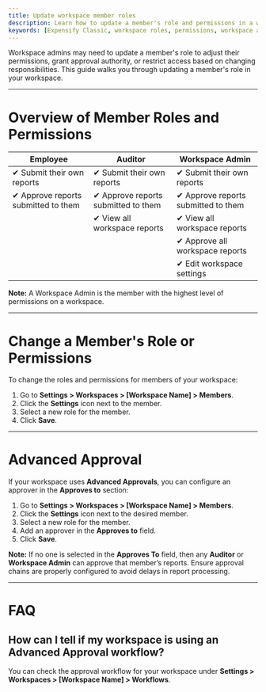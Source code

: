 ```yaml
---
title: Update workspace member roles
description: Learn how to update a member's role and permissions in a workspace.
keywords: [Expensify Classic, workspace roles, permissions, workspace admin, approval settings]
---
```

<div id="expensify-classic" markdown="1">

Workspace admins may need to update a member's role to adjust their permissions, grant approval authority, or restrict access based on changing responsibilities. This guide walks you through updating a member's role in your workspace.

---

# Overview of Member Roles and Permissions

| Employee                                  | Auditor                                    | Workspace Admin                           |
| ----------------------------------------- | ------------------------------------------ | ----------------------------------------- |
| &#10004; Submit their own reports         | &#10004; Submit their own reports          | &#10004; Submit their own reports         |
| &#10004; Approve reports submitted to them| &#10004; Approve reports submitted to them | &#10004; Approve reports submitted to them|
|                                           | &#10004; View all workspace reports        | &#10004; View all workspace reports       |
|                                           |                                            | &#10004; Approve all workspace reports    |
|                                           |                                            | &#10004; Edit workspace settings          |

**Note:** A Workspace Admin is the member with the highest level of permissions on a workspace.

---

# Change a Member's Role or Permissions

To change the roles and permissions for members of your workspace:
1. Go to **Settings > Workspaces > [Workspace Name] > Members**.
2. Click the **Settings** icon next to the member.
3. Select a new role for the member.
4. Click **Save**.

---

# Advanced Approval

If your workspace uses **Advanced Approvals**, you can configure an approver in the **Approves to** section:
1. Go to **Settings > Workspaces > [Workspace Name] > Members**.
2. Click the **Settings** icon next to the desired member.
3. Select a new role for the member.
4. Add an approver in the **Approves to** field.
5. Click **Save**.

**Note:** If no one is selected in the **Approves To** field, then any **Auditor** or **Workspace Admin** can approve that member’s reports. Ensure approval chains are properly configured to avoid delays in report processing.

---

# FAQ

## How can I tell if my workspace is using an Advanced Approval workflow? 

You can check the approval workflow for your workspace under **Settings > Workspaces > [Workspace Name] > Workflows**.

</div>
